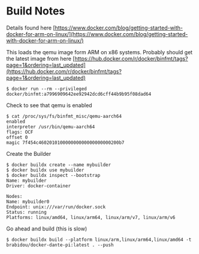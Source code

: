 Build Notes
====
Details found here [https://www.docker.com/blog/getting-started-with-docker-for-arm-on-linux/](https://www.docker.com/blog/getting-started-with-docker-for-arm-on-linux/)


This loads the qemu image form ARM on x86 systems. Probably should get the latest image from here [https://hub.docker.com/r/docker/binfmt/tags?page=1&ordering=last_updated](https://hub.docker.com/r/docker/binfmt/tags?page=1&ordering=last_updated)

```
$ docker run --rm --privileged docker/binfmt:a7996909642ee92942dcd6cff44b9b95f08dad64
``` 


Check to see that qemu is enabled
```
$ cat /proc/sys/fs/binfmt_misc/qemu-aarch64
enabled
interpreter /usr/bin/qemu-aarch64
flags: OCF
offset 0
magic 7f454c460201010000000000000000000200b7
```


Create the Builder
```
$ docker buildx create --name mybuilder
$ docker buildx use mybuilder
$ docker buildx inspect --bootstrap
Name: mybuilder
Driver: docker-container

Nodes:
Name: mybuilder0
Endpoint: unix:///var/run/docker.sock
Status: running
Platforms: linux/amd64, linux/arm64, linux/arm/v7, linux/arm/v6
```

Go ahead and build (this is slow)
```
$ docker buildx build --platform linux/arm,linux/arm64,linux/amd64 -t brabidou/docker-dante-pi:latest . --push 
```